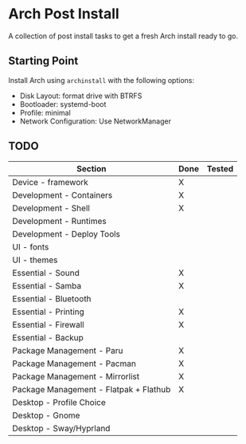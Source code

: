 # Arch Post Install

A collection of post install tasks to get a fresh Arch install ready to go.

## Starting Point

Install Arch using `archinstall` with the following options:
- Disk Layout: format drive with BTRFS
- Bootloader: systemd-boot
- Profile: minimal
- Network Configuration: Use NetworkManager

## TODO

| Section | Done | Tested |
| --- | --- | --- |
| Device - framework | X | |
| Development - Containers | X | |
| Development - Shell | X | |
| Development - Runtimes | | |
| Development - Deploy Tools | | |
| UI - fonts | | |
| UI - themes | | |
| Essential - Sound | X | |
| Essential - Samba | X | |
| Essential - Bluetooth | | |
| Essential - Printing | X | |
| Essential - Firewall | X | |
| Essential - Backup | | |
| Package Management - Paru | X | |
| Package Management - Pacman | X | |
| Package Management - Mirrorlist | X | |
| Package Management - Flatpak + Flathub | X | |
| Desktop - Profile Choice | | |
| Desktop - Gnome | | |
| Desktop - Sway/Hyprland | | |
